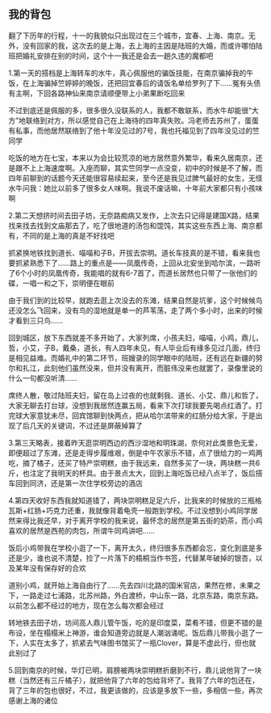## 我的背包 ##

翻了下历年的行程，十一的我貌似只出现过在三个城市，宜春、上海、南京。无外，没有回家的我，这次去的是上海，去上海的主因是陆班的大婚，而或许哪怕陆班把婚礼安排在别的时间，这个十一我还是会去一趟久违的魔都吧

1.第一天的搭档是上海转车的水牛，真心佩服他的骗饭技能，在南京骗掉我的午饭，在上海骗掉竺婷婷的晚饭，还把回宜春后的请饭名单给罗列了下……冤有头债有主啊，下回各路神仙来南京请顺便带上小弟果断吃回来

不过到底还是佩服的多，很多很久没联系的人，我都不敢联系，而水牛却能很“大方”地联络到对方，所以感觉自己在上海待的四年真失败。冯老师去苏州了，蛋蛋有私事，而他居然联络到了他十年没见过的7号，我也托福见到了四年没见过的竺同学

吃饭的地方在七宝，本来以为会比较荒凉的地方居然意外繁华，看来久居南京，还是跟不上上海速度啊。入座而聊，其实竺同学一点没变，初中的时候是不了解，而四年前聊到的话题今天还能很容易续起来，至今还是我见过脾气最好的女生，无怪水牛问我：她比以前多了很多女人味啊。我说不废话嘛，十年前大家都只有小孩味啊

2.第二天想挤时间去田子坊，无奈路痴病又发作，上次去只记得是建国X路，结果找来找去找到文庙那去了，吃了很地道的汤包和馄饨，其实这些东西上海、南京都有，不同的是上海的真是不好找吧

抓紧换地铁找到道长、喵喵和子B，开拔去崇明。道长车技真的是不错，看来我也要抓紧熟悉下了……路上的重点是——凤凰传奇，上回从北安坐到哈尔滨，一路听了6个小时的凤凰传奇，我能唱的就有6-7首了，而道长居然也只带了一张他们的碟，一唱一和之下，崇明便在眼前

由于我们到的比较早，就跑去逛上次没去的东滩，结果自然是坑爹，这个时候候鸟还没怎么飞回来，没有鸟的湿地就是单一的芦苇荡，走了两个多小时，出来的时候才看到三只鸟……

回到城区，放下东西就差不多开始了，大家列席，小孩夫妇，喵喵，小鸡，鼎儿，哲，小艾，子B，戴桑，道长，有人四年未见，有人毕业后有缘多见过几面，终归是相见益难。而婚礼中的第二环节，班嫂录的同学眼中的陆班，还有远在新疆的努尔和扎江，此刻他们虽然没来，但并没有离开，而脏伟没来也就罢了，录像里说的什么一句都没听清……

席终人散，敬过陆班夫妇，留在岛上过夜的也就剩我、道长、小艾、鼎儿和哲了，大家无聊去打台球，没想到我居然连赢五局，看来下次打球我要先喝点红酒了。打完球大家意犹未尽，回宾馆聊到快两点，把从哈尔滨带来的红肠分给大家，于是出现了后几天的关键词，不过还是屏蔽掉算了

3.第三天略表，接着昨天逛崇明西边的西沙湿地和明珠湖，奈何对此类景色无爱，即便超过了东滩，还是走得步履维艰，倒是中午农家乐不错，点了很给力的一鸡两吃，摘了橘子，还买了特产崇明糕，由于我远来，自然多买了一块，两块糕一共6斤，也注定了我明天的杯具。由于景点太大，回到上海吃饭已经八点半了，饭后搭车回到同济，还是第一次住学校旁边的酒店

4.第四天收好东西我就知道错了，两块崇明糕足足六斤，比我来的时候放的三瓶格瓦斯+红肠+巧克力还重，我就像背着龟壳一般跑到学校。不过没想到小鸡同学居然来得比我还早，对于离开学校的我来说，最怀念的居然是第五街的奶茶，而小鸡喜欢的居然是西苑的肉包，所谓牛同鸡讲吧……

饭后小鸡带我在学校小逛了一下，离开太久，终归很多东西都会忘，变化到底是多还是少，谁也说不清楚，捡了一片落下的梧桐当作书签，代替某年破掉的银杏，以及某年没有保存好的合欢

道别小鸡，就开始上海自由行了……先去四川北路的国米官店，果然在修，未果之下，一路走过七浦路，北苏州路，外白渡桥，中山东一路，北京东路，南京东路。以前怎么都不经过的地方，现在怎么每次都会经过

转地铁去田子坊，坊间高人鼎儿管午饭，吃的是印度菜，菜肴不错，但更不错的是布设，坐在榻榻米上神游，谁会知道旁边就是人潮汹涌呢。饭后鼎儿带我小逛了一下，人实在太多了，抓紧去气味图书馆买了一瓶Clover，算是不虚此行，但也就此别过了

5.回到南京的时候，华灯已明，肩膀被两块崇明糕折磨到不行，鼎儿说他背了一块糕（当然还有三斤橘子），就把他背了六年的包给背坏了。我背了六年的包还在，背了三年的包也很好，不过，我更该做的，应该是多放下一些，多相信一些，再次感谢上海的诸位